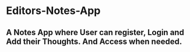 # Editors-Notes-App
## A Notes App where User can register, Login and Add their Thoughts. And Access when needed.
